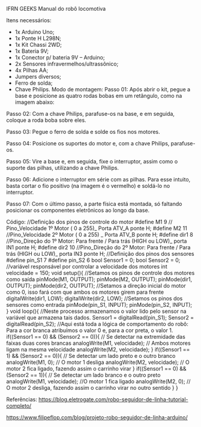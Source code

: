 ﻿IFRN GEEKS
Manual do robô locomotiva


Itens necessários:
* 1x Arduino Uno;
* 1x Ponte H L298N;
* 1x Kit Chassi 2WD;
* 1x Bateria 9V;
* 1x Conector p/ bateria 9V – Arduino;
* 2x Sensores infravermelhos/ultrassônico;
* 4x Pilhas AA;
* Jumpers diversos;
* Ferro de solda;
* Chave Philips.
Modo de montagem:
Passo 01: 
Após abrir o kit, pegue a base e posicione as quatro rodas bobas em um retângulo, como na imagem abaixo:
  



Passo 02:
Com a chave Philips, parafuse-os na base, e em seguida, coloque a roda boba sobre eles.
  
 
Passo 03:
Pegue o ferro de solda e solde os fios nos motores.
  

Passo 04:
Posicione os suportes do motor e, com a chave Philips, parafuse-os.
  

Passo 05:
Vire a base e, em seguida, fixe o interruptor, assim como o suporte das pilhas, utilizando a chave Philips.
  



Passo 06:
Adicione o interruptor em série com as pilhas. Para esse intuito, basta cortar o fio positivo (na imagem é o vermelho) e soldá-lo no interruptor.
  





Passo 07:
Com o último passo, a parte física está montada, só faltando posicionar os componentes eletrônicos ao longo da base.
  



Código:
//Definição dos pinos de controle do motor
#define M1 9 // Pino_Velocidade 1º Motor ( 0 a 255)_ Porta ATV_A ponte H;
#define M2 11 //Pino_Velocidade 2º Motor ( 0 a 255) _ Porta ATV_B ponte H;
#define dir1 8 //Pino_Direção do 1º Motor: Para frente / Para trás (HIGH ou LOW)_ porta IN1 ponte H;
#define dir2 10 //Pino_Direção do 2º Motor: Para frente / Para trás (HIGH ou LOW)_ porta IN3 ponte H;
//Definição dos pinos dos sensores
#define pin_S1 7
#define pin_S2 6
bool Sensor1 = 0;
bool Sensor2 = 0;
//variável responsável por controlar a velocidade dos motores
int velocidade = 150;
void setup(){
//Setamos os pinos de controle dos motores como saída
pinMode(M1, OUTPUT);
pinMode(M2, OUTPUT);
pinMode(dir1, OUTPUT);
pinMode(dir2, OUTPUT);
//Setamos a direção inicial do motor como 0, isso fará com que ambos os motores girem para frente
digitalWrite(dir1, LOW);
digitalWrite(dir2, LOW);
//Setamos os pinos dos sensores como entrada
pinMode(pin_S1, INPUT);
pinMode(pin_S2, INPUT);
}
void loop(){
//Neste processo armazenamos o valor lido pelo sensor na variável que armazena tais dados.
Sensor1 = digitalRead(pin_S1);
Sensor2 = digitalRead(pin_S2);
//Aqui está toda a lógica de comportamento do robô: Para a cor branca atribuímos o valor 0 e, para a cor preta, o valor 1.
if((Sensor1 == 0) && (Sensor2 == 0)){ // Se detectar na extremidade das faixas duas cores brancas
analogWrite(M1, velocidade); // Ambos motores ligam na mesma velocidade
analogWrite(M2, velocidade);
}
if((Sensor1 == 1) && (Sensor2 == 0)){ // Se detectar um lado preto e o outro branco
analogWrite(M1, 0); // O motor 1 desliga
analogWrite(M2, velocidade); // O motor 2 fica ligado, fazendo assim o carrinho virar
}
if((Sensor1 == 0) && (Sensor2 == 1)){ // Se detectar um lado branco e o outro preto
analogWrite(M1, velocidade); //O motor 1 fica ligado
analogWrite(M2, 0); // O motor 2 desliga, fazendo assim o carrinho virar no outro sentido
}
}




Referências:
https://blog.eletrogate.com/robo-seguidor-de-linha-tutorial-completo/


https://www.filipeflop.com/blog/projeto-robo-seguidor-de-linha-arduino/